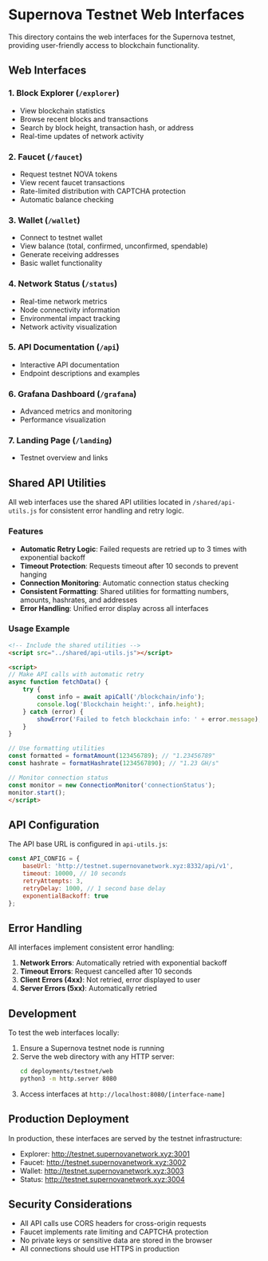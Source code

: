 # Supernova Testnet Web Interfaces

This directory contains the web interfaces for the Supernova testnet, providing user-friendly access to blockchain functionality.

## Web Interfaces

### 1. Block Explorer (`/explorer`)
- View blockchain statistics
- Browse recent blocks and transactions
- Search by block height, transaction hash, or address
- Real-time updates of network activity

### 2. Faucet (`/faucet`)
- Request testnet NOVA tokens
- View recent faucet transactions
- Rate-limited distribution with CAPTCHA protection
- Automatic balance checking

### 3. Wallet (`/wallet`)
- Connect to testnet wallet
- View balance (total, confirmed, unconfirmed, spendable)
- Generate receiving addresses
- Basic wallet functionality

### 4. Network Status (`/status`)
- Real-time network metrics
- Node connectivity information
- Environmental impact tracking
- Network activity visualization

### 5. API Documentation (`/api`)
- Interactive API documentation
- Endpoint descriptions and examples

### 6. Grafana Dashboard (`/grafana`)
- Advanced metrics and monitoring
- Performance visualization

### 7. Landing Page (`/landing`)
- Testnet overview and links

## Shared API Utilities

All web interfaces use the shared API utilities located in `/shared/api-utils.js` for consistent error handling and retry logic.

### Features

- **Automatic Retry Logic**: Failed requests are retried up to 3 times with exponential backoff
- **Timeout Protection**: Requests timeout after 10 seconds to prevent hanging
- **Connection Monitoring**: Automatic connection status checking
- **Consistent Formatting**: Shared utilities for formatting numbers, amounts, hashrates, and addresses
- **Error Handling**: Unified error display across all interfaces

### Usage Example

```html
<!-- Include the shared utilities -->
<script src="../shared/api-utils.js"></script>

<script>
// Make API calls with automatic retry
async function fetchData() {
    try {
        const info = await apiCall('/blockchain/info');
        console.log('Blockchain height:', info.height);
    } catch (error) {
        showError('Failed to fetch blockchain info: ' + error.message);
    }
}

// Use formatting utilities
const formatted = formatAmount(123456789); // "1.23456789"
const hashrate = formatHashrate(1234567890); // "1.23 GH/s"

// Monitor connection status
const monitor = new ConnectionMonitor('connectionStatus');
monitor.start();
</script>
```

## API Configuration

The API base URL is configured in `api-utils.js`:
```javascript
const API_CONFIG = {
    baseUrl: 'http://testnet.supernovanetwork.xyz:8332/api/v1',
    timeout: 10000, // 10 seconds
    retryAttempts: 3,
    retryDelay: 1000, // 1 second base delay
    exponentialBackoff: true
};
```

## Error Handling

All interfaces implement consistent error handling:

1. **Network Errors**: Automatically retried with exponential backoff
2. **Timeout Errors**: Request cancelled after 10 seconds
3. **Client Errors (4xx)**: Not retried, error displayed to user
4. **Server Errors (5xx)**: Automatically retried

## Development

To test the web interfaces locally:

1. Ensure a Supernova testnet node is running
2. Serve the web directory with any HTTP server:
   ```bash
   cd deployments/testnet/web
   python3 -m http.server 8080
   ```
3. Access interfaces at `http://localhost:8080/[interface-name]`

## Production Deployment

In production, these interfaces are served by the testnet infrastructure:
- Explorer: http://testnet.supernovanetwork.xyz:3001
- Faucet: http://testnet.supernovanetwork.xyz:3002
- Wallet: http://testnet.supernovanetwork.xyz:3003
- Status: http://testnet.supernovanetwork.xyz:3004

## Security Considerations

- All API calls use CORS headers for cross-origin requests
- Faucet implements rate limiting and CAPTCHA protection
- No private keys or sensitive data are stored in the browser
- All connections should use HTTPS in production 